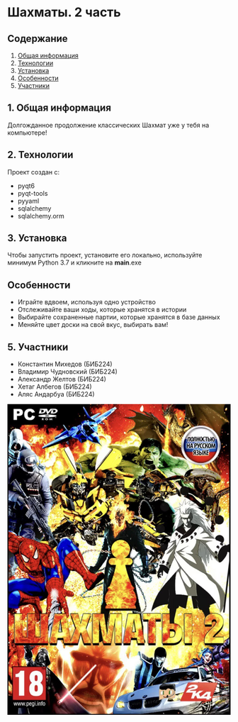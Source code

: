 # Шахматы. 2 часть

## Содержание

1. [Общая информация](#общая-информация)
2. [Технологии](#Технологии)
3. [Установка](#Установка)
4. [Особенности](#Особенности)
5. [Участники](#участники)

## 1. Общая информация
Долгожданное продолжение классических Шахмат уже у тебя на компьютере!

## 2. Технологии

Проект создан с:

- pyqt6
- pyqt-tools
- pyyaml
- sqlalchemy
- sqlalchemy.orm

## 3. Установка

Чтобы запустить проект, установите его локально, используйте минимум Python 3.7 и кликните на __main__.exe

## Особенности

- Играйте вдвоем, используя одно устройство
- Отслеживайте ваши ходы, которые хранятся в истории
- Выбирайте сохраненные партии, которые хранятся в базе данных
- Меняйте цвет доски на свой вкус, выбирать вам!

## 5. Участники

- Константин Михедов (БИБ224)
- Владимир Чудновский (БИБ224)
- Александр Желтов (БИБ224) 
- Хетаг Албегов (БИБ224)
- Аляс Андарбуа (БИБ224)

![logo](https://github.com/KonstantIMP/chess2/blob/main/.github/logo.jpg?raw=true)
